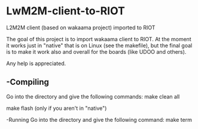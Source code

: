 # LwM2M-client-to-RIOT
L2M2M client (based on wakaama project) imported to RIOT

The goal of this project is to import wakaama client to RIOT.
At the moment it works just in "native" that is on Linux (see the makefile), but the final goal is to make it work also and overall for the boards (like UDOO and others).

Any help is appreciated.


-Compiling
-----
Go into the directory and give the following commands:
make clean all

make flash (only if you aren't in "native")

-Running
Go into the directory and give the following command:
make term
